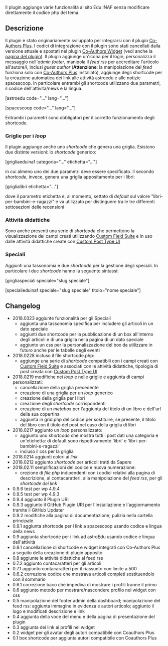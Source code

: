 Il plugin aggiunge varie funzionalità al sito Edu INAF senza modificare direttamente il codice php del tema.

## Descrizione

Il plugin è stato originariamente sviluppato per integrarsi con il plugin [Co-Authors Plus](https://wordpress.org/plugins/co-authors-plus/). I codici di integrazione con il plugin sono stati cancellati dalla versione attuale e spostati nel plugin [Co-Authors Widget](https://wordpress.org/plugins/widget-for-co-authors/) (vedi anche la [pagina del plugin](https://ulaulaman.github.io/widget-for-co-authors/)).
Il plugin aggiunge un'icona per il login, personalizza il messaggio nell'*admin footer*, manipola il *feed rss* per accreditare l'articolo all'autore/i, inclusi *guest author* (**Attenzione**: la manipolazione del *feed* funziona solo con [Co-Authors Plus](https://wordpress.org/plugins/co-authors-plus/) installato), aggiunge degli shortcode per la creazione automatica dei link alle attività astroedu e alle notizie spacescoop. In particolare entrambi gli shortcode utilizzano due parametri, il codice dell'attività/news e la lingua.

[astroedu code="..." lang="..."]

[spacescoop code="..." lang="..."]

Entrambi i parametri sono obbligatori per il corretto funzionamento degli shortcode.

### Griglie per i *loop*

Il plugin aggiunge anche uno *shortcode* che genera una griglia. Esistono due distinte versioni: lo *shortcode* generico:

[grigliaeduinaf categoria="..." etichetta="..."]

in cui almeno uno dei due parametri deve essere specificato.
Il secondo *shortcode*, invece, genera una griglia appositamente per i libri:

[griglialibri etichetta="..."]

dove il parametro etichetta è, al momento, settato di *default* sul valore "libri-per-bambini-e-ragazzi" e va utilizzato per distinguere tra le tre differenti sottosezioni delle recensioni

### Attività didattiche

Sono anche presenti una serie di *shortcode* che permettono la visualizzazione dei campi creati utilizzando [Custom Field Suite](https://wordpress.org/plugins/custom-field-suite/) e in uso dalle attività didattiche create con [Custom Post Type UI](https://wordpress.org/plugins/custom-post-type-ui/)

### Speciali

Aggiunti una tassonomia e due *shortcode* per la gestione degli speciali. In particolare i due *shortcode* hanno la seguente sintassi:

[grigliaspeciali speciale="slug speciale"]

[specialieduinaf speciale="slug speciale" titolo="nome speciale"]

## Changelog
* 2018.0323 aggiunte funzionalità per gli Speciali
  * aggiunta una tassonomia specifica per includere gli articoli in un dato speciale
  * aggiunti due shortcode per la pubblicazione di un box all'interno degli articoli e di una griglia nella pagina di un dato speciale
  * aggiunto un css per la personalizzazione del box da utilizzare in futuro anche per le tabelle degli eventi
* 2018.0228 incluso il file shortcode.php:
  * aggiunge una serie di *shortcode* compatibili con i campi creati con [Custom Field Suite](https://wordpress.org/plugins/custom-field-suite/) e associati con le attività didattiche, tipologia di post creata con [Custom Post Type UI](https://wordpress.org/plugins/custom-post-type-ui/)
* 2018.0219 modifiche nei *loop* e nelle griglie e aggiunta di campi personalizzati:
  * cancellazione della griglia precedente
  * creazione di una griglia per un *loop* generico
  * creazione della griglia per i libri
  * creazione degli *shortcode* corrispondenti
  * creazione di un *metabox* per l'aggiunta del titolo di un libro e dell'url della sua copertina
  * aggiunta in grid.php del codice per sostituire, se presente, il titolo del libro con il titolo del post nel caso della griglia di libri
* 2018.0217 aggiunto un *loop* personalizzato:
  * aggiunto uno *shortcode* che mostra tutti i post dati una categoria e un'etichetta: di default sono rispettivamente 'libri' e 'libri-per-bambini-e-ragazzi'
  * incluso il css per la griglia
* 2018.0214 aggiunti colori ai *link*
* 2018.0212 aggiunto *shortcode* per articoli tratti da Sapere
* 2018.02.11 semplificazioni del codice e nuova numerazione:
  * crezione di *file php* indipendenti con i codici relativi alla pagina di descrizione, al contacaratteri, alla manipolazione del *feed rss*, per gli *shortcode dei link*
* 0.9.6 test per wp 4.9.4
* 0.9.5 test per wp 4.9.3
* 0.9.4 aggiunto il Plugin URI
* 0.9.3 aggiunto il GitHub Plugin URI per l'installazione e l'aggiornamento tramite il GitHub Updater
* 0.9.2 modifiche alla pagina di documentazione; pulizia nella cartella principale
* 0.9.1 aggiunta shortcode per i link a spacescoop usando codice e lingua della news
* 0.9 aggiunta shortcode per i link ad astroEdu usando codice e lingua dell'attività
* 0.8.1 cancellazione di shortcode e widget integrati con Co-Authors Plus a seguito della creazione di plugin apposito
* 0.8 aggiunte le attività didattiche al feed rss
* 0.7.2 aggiunto contacaratteri per gli articoli
* 0.7.1 aggiunto contacaratteri per il riassunto con limite a 500
* 0.6.2 correzione codice che mostrava articoli completi sostituendolo con il sommario
* 0.6.1 correzione baco che impediva di mostrare i profili tranne il primo
* 0.6 aggiunto metodo per mostrare/nascondere profilo nel widget con css
* 0.5 manipolazione del footer admin della dashboard; manipolazione del feed rss: aggiunta immagine in evidenza e autori articolo; aggiunto il logo e modificati descrizione e link
* 0.4 aggiunta della voce del menu e della pagina di presentazione del plugin
* 0.3 aggiunta dei link ai profili nel widget
* 0.2 widget per gli avatar degli autori compatibile con Coauthors Plus
* 0.1 box shortcode per aggiunta autori compatibile con Coauthors Plus
